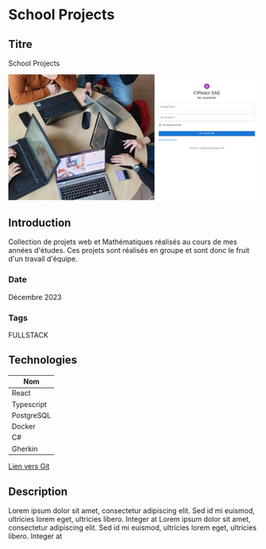 # School Projects

## Titre

School Projects

![Image de preview](https://raw.githubusercontent.com/Eric-Philippe/SAE-Manager---IUT-Blagnac/main/documentation/res/img/login-page.png)

## Introduction

Collection de projets web et Mathématiques réalisés au cours de mes années d'études. Ces projets sont réalisés en groupe et sont donc le fruit d'un travail d'équipe.

### Date

Décembre 2023

### Tags

FULLSTACK

## Technologies

| Nom        |
| ---------- |
| React      |
| Typescript |
| PostgreSQL |
| Docker     |
| C#         |
| Gherkin    |

[Lien vers Git](https://github.com/Eric-Philippe/SAE-Manager---IUT-Blagnac/tree/main)

## Description

Lorem ipsum dolor sit amet, consectetur adipiscing elit. Sed id mi euismod, ultricies lorem eget, ultricies libero. Integer at
Lorem ipsum dolor sit amet, consectetur adipiscing elit. Sed id mi euismod, ultricies lorem eget, ultricies libero. Integer at
